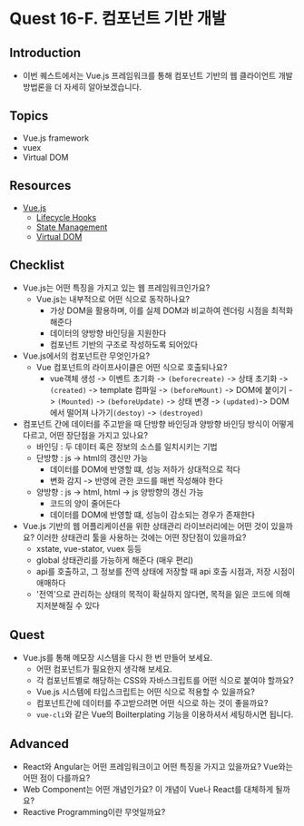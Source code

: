 # 	Quest 16-F. 컴포넌트 기반 개발

## Introduction
* 이번 퀘스트에서는 Vue.js 프레임워크를 통해 컴포넌트 기반의 웹 클라이언트 개발 방법론을 더 자세히 알아보겠습니다.

## Topics
* Vue.js framework
* vuex
* Virtual DOM

## Resources
* [Vue.js](https://vuejs.org)
  * [Lifecycle Hooks](https://v3.vuejs.org/guide/composition-api-lifecycle-hooks.html)
  * [State Management](https://v3.vuejs.org/guide/state-management.html)
  * [Virtual DOM](https://v3.vuejs.org/guide/optimizations.html#virtual-dom)

## Checklist
* Vue.js는 어떤 특징을 가지고 있는 웹 프레임워크인가요?
  - Vue.js는 내부적으로 어떤 식으로 동작하나요?
    - 가상 DOM을 활용하며, 이를 실제 DOM과 비교하여 렌더링 시점을 최적화 해준다
    - 데이터의 양방향 바인딩을 지원한다
    - 컴포넌트 기반의 구조로 작성하도록 되어있다
* Vue.js에서의 컴포넌트란 무엇인가요?
  - Vue 컴포넌트의 라이프사이클은 어떤 식으로 호출되나요?
    - vue객체 생성 -> 이벤트 초기화 -> `(beforecreate)` -> 상태 초기화 -> `(created)` -> template 컴파일 -> `(beforeMount)` -> DOM에 붙이기 -> `(Mounted)` -> `(beforeUpdate)` -> 상태 변경 -> `(updated)`-> DOM에서 떨어져 나가기`(destoy)` -> `(destroyed)`
* 컴포넌트 간에 데이터를 주고받을 때 단방향 바인딩과 양방향 바인딩 방식이 어떻게 다르고, 어떤 장단점을 가지고 있나요?
  - 바인딩 : 두 데이터 혹은 정보의 소스를 일치시키는 기법
  - 단방향 : js -> html의 갱신만 가능
    - 데이터를 DOM에 반영할 떄, 성능 저하가 상대적으로 적다
    - 변화 감지 -> 반영에 관한 코드를 매번 작성해야 한다
  - 양방향 : js -> html, html -> js 양방향의 갱신 가능
    - 코드의 양이 줄어든다
    - 데이터를 DOM에 반영할 떄, 성능이 감소되는 경우가 존재한다
* Vue.js 기반의 웹 어플리케이션을 위한 상태관리 라이브러리에는 어떤 것이 있을까요? 이러한 상태관리 툴을 사용하는 것에는 어떤 장단점이 있을까요?
  - xstate, vue-stator, vuex 등등
  - global 상태관리를 가능하게 해준다 (매우 편리)
  - api를 호출하고, 그 정보를 전역 상태에 저장할 때 api 호출 시점과, 저장 시점이 애매하다
  - '전역'으로 관리하는 상태의 목적이 확실하지 않다면, 목적을 잃은 코드에 의해 지저분해질 수 있다

## Quest
* Vue.js를 통해 메모장 시스템을 다시 한 번 만들어 보세요.
  * 어떤 컴포넌트가 필요한지 생각해 보세요.
  * 각 컴포넌트별로 해당하는 CSS와 자바스크립트를 어떤 식으로 붙여야 할까요?
  * Vue.js 시스템에 타입스크립트는 어떤 식으로 적용할 수 있을까요?
  * 컴포넌트간에 데이터를 주고받으려면 어떤 식으로 하는 것이 좋을까요?
  * `vue-cli`와 같은 Vue의 Boilterplating 기능을 이용하셔서 세팅하시면 됩니다.

## Advanced
* React와 Angular는 어떤 프레임워크이고 어떤 특징을 가지고 있을까요? Vue와는 어떤 점이 다를까요?
* Web Component는 어떤 개념인가요? 이 개념이 Vue나 React를 대체하게 될까요?
* Reactive Programming이란 무엇일까요?
